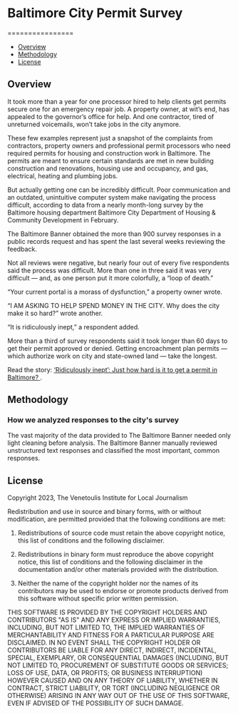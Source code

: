 # Baltimore City Permit Survey
================
- [Overview](#overview)
- [Methodology](#method)
- [License](#license)


## Overview

It took more than a year for one processor hired to help clients get permits secure one for an emergency repair job. A property owner, at wit’s end, has appealed to the governor’s office for help. And one contractor, tired of unreturned voicemails, won’t take jobs in the city anymore.

These few examples represent just a snapshot of the complaints from contractors, property owners and professional permit processors who need required permits for housing and construction work in Baltimore. The permits are meant to ensure certain standards are met in new building construction and renovations, housing use and occupancy, and gas, electrical, heating and plumbing jobs.

But actually getting one can be incredibly difficult. Poor communication and an outdated, unintuitive computer system make navigating the process difficult, according to data from a nearly month-long survey by the Baltimore housing department Baltimore City Department of Housing & Community Development in February.

The Baltimore Banner obtained the more than 900 survey responses in a public records request and has spent the last several weeks reviewing the feedback.

Not all reviews were negative, but nearly four out of every five respondents said the process was difficult. More than one in three said it was very difficult — and, as one person put it more colorfully, a “loop of death.”

“Your current portal is a morass of dysfunction,” a property owner wrote.

“I AM ASKING TO HELP SPEND MONEY IN THE CITY. Why does the city make it so hard?” wrote another.

“It is ridiculously inept,” a respondent added.

More than a third of survey respondents said it took longer than 60 days to get their permit approved or denied. Getting encroachment plan permits — which authorize work on city and state-owned land — take the longest.

Read the story: [‘Ridiculously inept’: Just how hard is it to get a permit in Baltimore? ](www.thebaltimorebanner.com/politics-power/local-government/baltimore-city-permits-system-inept-slow-WERKTEAYHFBUVNHOBLFYDFHT4Q/).


<a id="method"></a>

## Methodology
### How we analyzed responses to the city's survey

The vast majority of the data provided to The Baltimore Banner needed only light cleaning before analysis. The Baltimore Banner manually reviewed unstructured text responses and classified the most important, common responses.

<a id="license"></a>


## License


Copyright 2023, The Venetoulis Institute for Local Journalism


Redistribution and use in source and binary forms, with or without modification, are permitted provided that the following conditions are met:


1. Redistributions of source code must retain the above copyright notice, this list of conditions and the following disclaimer.


2. Redistributions in binary form must reproduce the above copyright notice, this list of conditions and the following disclaimer in the documentation and/or other materials provided with the distribution.


3. Neither the name of the copyright holder nor the names of its contributors may be used to endorse or promote products derived from this software without specific prior written permission.


THIS SOFTWARE IS PROVIDED BY THE COPYRIGHT HOLDERS AND CONTRIBUTORS "AS IS" AND ANY EXPRESS OR IMPLIED WARRANTIES, INCLUDING, BUT NOT LIMITED TO, THE IMPLIED WARRANTIES OF MERCHANTABILITY AND FITNESS FOR A PARTICULAR PURPOSE ARE DISCLAIMED. IN NO EVENT SHALL THE COPYRIGHT HOLDER OR CONTRIBUTORS BE LIABLE FOR ANY DIRECT, INDIRECT, INCIDENTAL, SPECIAL, EXEMPLARY, OR CONSEQUENTIAL DAMAGES (INCLUDING, BUT NOT LIMITED TO, PROCUREMENT OF SUBSTITUTE GOODS OR SERVICES; LOSS OF USE, DATA, OR PROFITS; OR BUSINESS INTERRUPTION) HOWEVER CAUSED AND ON ANY THEORY OF LIABILITY, WHETHER IN CONTRACT, STRICT LIABILITY, OR TORT (INCLUDING NEGLIGENCE OR OTHERWISE) ARISING IN ANY WAY OUT OF THE USE OF THIS SOFTWARE, EVEN IF ADVISED OF THE POSSIBILITY OF SUCH DAMAGE.
